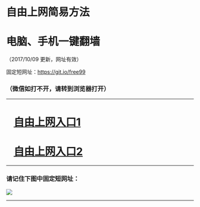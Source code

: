﻿# 自由上网简易方法

# 电脑、手机一键翻墙

（2017/10/09 更新，网址有效）

固定短网址：https://git.io/free99

### （微信如打不开，请转到浏览器打开）


***





# &nbsp;&nbsp; <a href="http://ft1464128104.fwq-tz-1001.info/fwqtz01.html?t=100900131289 " target="_blank">自由上网入口1</a>
# &nbsp;&nbsp; <a href="http://ft1650412682.fwq-tz-1002.info/fwqtz02.html?t=1009001659 " target="_blank">自由上网入口2</a>
***

### 请记住下图中固定短网址：

<img src="https://s3-us-west-2.amazonaws.com/fwq-1001/yjfq-20170905okok.png" /> 


***

